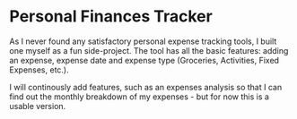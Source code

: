 # Personal Finances Tracker
As I never found any satisfactory personal expense tracking tools, I built one myself as a fun side-project. The tool has all the basic features: adding an expense, expense date and expense type (Groceries, Activities, Fixed Expenses, etc.).

I will continously add features, such as an expenses analysis so that I can find out the monthly breakdown of my expenses - but for now this is a usable version.
